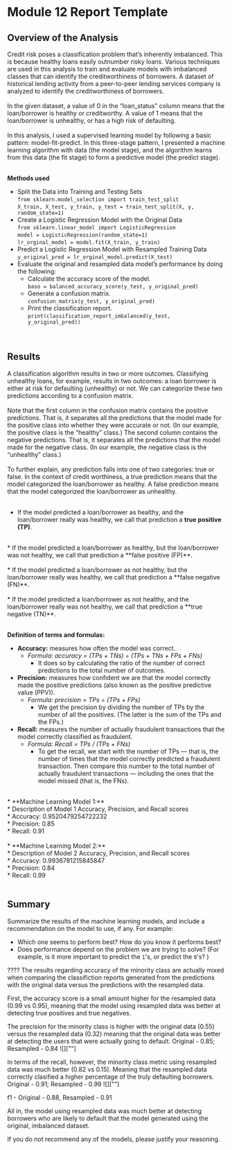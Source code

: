 # Module 12 Report Template

## Overview of the Analysis

Credit risk poses a classification problem that’s inherently imbalanced. This is because healthy loans easily outnumber risky loans. Various techniques are used in this analysis to train and evaluate models with imbalanced classes that can identify the creditworthiness of borrowers.  A dataset of historical lending activity from a peer-to-peer lending services company is analyzed to identify the creditworthiness of borrowers.<br />
<br />
In the given dataset, a value of 0 in the “loan_status” column means that the loan/borrower is healthy or creditworthy. A value of 1 means that the loan/borrower is unhealthy, or has a high risk of defaulting.<br />
<br />
In this analysis, I used a supervised learning model by following a basic pattern: model-fit-predict. In this three-stage pattern, I presented a machine learning algorithm with data (the model stage), and the algorithm learns from this data (the fit stage) to form a predictive model (the predict stage).<br />
<br />

**Methods used**<br />
* Split the Data into Training and Testing Sets<br />
    `from sklearn.model_selection import train_test_split`<br />
    `X_train, X_test, y_train, y_test = train_test_split(X, y, random_state=1)`<br />
* Create a Logistic Regression Model with the Original Data<br />
    `from sklearn.linear_model import LogisticRegression`<br />
    `model = LogisticRegression(random_state=1)`<br />
    `lr_orginal_model = model.fit(X_train, y_train)`<br />
* Predict a Logistic Regression Model with Resampled Training Data<br />
    `y_original_pred = lr_orginal_model.predict(X_test)`<br />
* Evaluate the original and resampled data model’s performance by doing the following:<br />
    * Calculate the accuracy score of the model.<br />
            `baso = balanced_accuracy_score(y_test, y_original_pred)`<br />
    * Generate a confusion matrix.<br />
            `confusion_matrix(y_test, y_original_pred)`<br />
    * Print the classification report.<br />
            `print(classification_report_imbalanced(y_test, y_original_pred))`<br />
<br />

## Results

A classification algorithm results in two or more outcomes. Classifying unhealthy loans, for example, results in two outcomes: a loan borrower is either at risk for defaulting (unhealthy) or not. We can categorize these two predictions according to a confusion matrix.<br />
<br />
Note that the first column in the confusion matrix contains the positive predictions. That is, it separates all the predictions that the model made for the positive class into whether they were accurate or not. (In our example, the positive class is the “healthy” class.) The second column contains the negative predictions. That is, it separates all the predictions that the model made for the negative class. (In our example, the negative class is the “unhealthy” class.)<br />
<br />
To further explain, any prediction falls into one of two categories: true or false. In the context of credit worthiness, a true prediction means that the model categorized the loan/borrower as healthy. A false prediction means that the model categorized the loan/borrower as unhealthy.<br />
<br />
* If the model predicted a loan/borrower as healthy, and the loan/borrower really was healthy, we call that prediction a **true positive (TP)**.<br />
<br />
* If the model predicted a loan/borrower as healthy, but the loan/borrower was not healthy, we call that prediction a **false positive (FP)**.<br />
<br />
* If the model predicted a loan/borrower as not healthy, but the loan/borrower really was healthy, we call that prediction a **false negative (FN)**.<br />
<br />
* If the model predicted a loan/borrower as not healthy, and the loan/borrower really was not healthy, we call that prediction a **true negative (TN)**.<br />
<br />

**Definition of terms and formulas:**<br />
* **Accuracy:** measures how often the model was correct.<br />
    * *Formula: accuracy = (TPs + TNs) ÷ (TPs + TNs + FPs + FNs)* <br />
        * It does so by calculating the ratio of the number of correct predictions to the total number of outcomes.<br />
* **Precision:** measures how confident we are that the model correctly made the positive predictions (also known as the positive predictive value (PPV)).<br />
    * *Formula: precision = TPs ÷ (TPs + FPs)*<br />
        * We get the precision by dividing the number of TPs by the number of all the positives. (The latter is the sum of the TPs and the FPs.)<br />
* **Recall:** measures the number of actually fraudulent transactions that the model correctly classified as fraudulent.<br />
    * *Formula: Recall = TPs / (TPs + FNs)*<br />
        * To get the recall, we start with the number of TPs — that is, the number of times that the model correctly predicted a fraudulent transaction. Then compare this number to the total number of actually fraudulent transactions — including the ones that the model missed (that is, the FNs).<br />
<br />
* **Machine Learning Model 1:**<br />
  * Description of Model 1 Accuracy, Precision, and Recall scores<br />
    * Accuracy: 0.9520479254722232<br />
    * Precision: 0.85<br />
    * Recall: 0.91<br />
<br />
* **Machine Learning Model 2:**<br />
  * Description of Model 2 Accuracy, Precision, and Recall scores<br />
    * Accuracy: 0.9936781215845847<br />
    * Precision: 0.84<br />
    * Recall: 0.99<br />
<br />

## Summary

Summarize the results of the machine learning models, and include a recommendation on the model to use, if any. For example:
* Which one seems to perform best? How do you know it performs best?
* Does performance depend on the problem we are trying to solve? (For example, is it more important to predict the `1`'s, or predict the `0`'s? )

???? The results regarding accuracy of the minority class are actually mixed when comparing the classifiction reports generated from the predictions with the original data versus the predictions with the resampled data.

First, the accuracy score is a small amount higher for the resampled data (0.99 vs 0.95), meaning that the model using resampled data was better at detecting true positives and true negatives.   

The precision for the minority class is higher with the original data (0.55) versus the resampled data (0.32) meaning that the original data was better at detecting the users that were actually going to default. Original - 0.85; Resampled - 0.84
![][""]

In terms of the recall, however, the minority class metric using resampled data was much better (0.82 vs 0.15). Meaning that the resampled data correctly clasified a higher percentage of the truly defaulting borrowers.  Original - 0.91; Resampled - 0.99
![][""]

f1 - Original - 0.88, Resampled - 0.91

All in, the model using resampled data was much better at detecting borrowers who are likely to default that the model generated using the original, imbalanced dataset.

If you do not recommend any of the models, please justify your reasoning.
